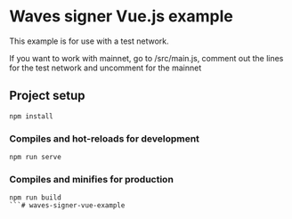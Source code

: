 # Waves signer Vue.js example

This example is for use with a test network.

If you want to work with mainnet, go to /src/main.js, comment out the lines for the test network and uncomment for the mainnet

## Project setup
```
npm install
```

### Compiles and hot-reloads for development
```
npm run serve
```

### Compiles and minifies for production
```
npm run build
```# waves-signer-vue-example
